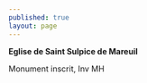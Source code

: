 ```yaml
---
published: true
layout: page
---
```

**Eglise de Saint Sulpice de Mareuil**

Monument inscrit, Inv MH